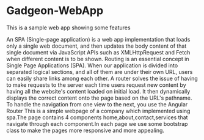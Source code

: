 # Gadgeon-WebApp
This is a sample web app showing some features

 An SPA (Single-page application) is a web app implementation that loads only a single web document, and then updates the body content of that single document via JavaScript APIs such as XMLHttpRequest and Fetch when different content is to be shown. Routing is an essential concept in Single Page Applications (SPA). When our application is divided into separated logical sections, and all of them are under their own URL, users can easily share links among each other. A router solves the issue of having to make requests to the server each time users request new content by having all the website's content loaded on initial load. It then dynamically displays the correct content onto the page based on the URL's pathname. To handle the navigation from one view to the next, you use the Angular Router This is a simple webpage of a company which implemented using spa.The page contains 4 components home,about,contact,services that navigate through each component.In each page we use some bootstrap class to make the pages more responsive and more appealing.
